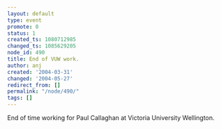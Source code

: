 ```yaml
---
layout: default
type: event
promote: 0
status: 1
created_ts: 1080712985
changed_ts: 1085629205
node_id: 490
title: End of VUW work.
author: anj
created: '2004-03-31'
changed: '2004-05-27'
redirect_from: []
permalink: "/node/490/"
tags: []
---
```

End of time working for Paul Callaghan at Victoria University Wellington.
